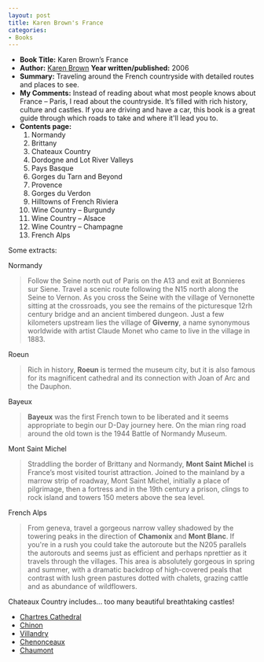 ```yaml
---
layout: post
title: Karen Brown's France
categories:
- Books
---
```



- **Book Title:** Karen Brown’s France
- **Author:** [Karen Brown](http://www.karenbrown.com/)
**Year written/published:** 2006
- **Summary:** Traveling around the French countryside with detailed routes and places to see.
- **My Comments:** Instead of reading about what most people knows about France – Paris, I read about the countryside. It’s filled with rich history, culture and castles. If you are driving and have a car, this book is a great guide through which roads to take and where it'll lead you to.
- **Contents page:**
  1. Normandy
  2. Brittany
  3. Chateaux Country
  4. Dordogne and Lot River Valleys
  5. Pays Basque
  6. Gorges du Tarn and Beyond
  7. Provence
  8. Gorges du Verdon
  9. Hilltowns of French Riviera
  10. Wine Country – Burgundy
  11. Wine Country – Alsace
  12. Wine Country – Champagne
  13. French Alps

Some extracts:

Normandy

> Follow the Seine north out of Paris on the A13 and exit at Bonnieres sur Siene. Travel a scenic route following the N15 north along the Seine to Vernon. As you cross the Seine with the village of Vernonette sitting at the crossroads, you see the remains of the picturesque 12rh century bridge and an ancient timbered dungeon. Just a few kilometers upstream lies the village of **Giverny**, a name synonymous worldwide with artist Claude Monet who came to live in the village in 1883.

Roeun

> Rich in history, **Roeun** is termed the museum city, but it is also famous for its magnificent cathedral and its connection with Joan of Arc and the Dauphon.

Bayeux

> **Bayeux** was the first French town to be liberated and it seems appropriate to begin our D-Day journey here. On the mian ring road around the old town is the 1944 Battle of Normandy Museum.

Mont Saint Michel

> Straddling the border of Brittany and Normandy, **Mont Saint Michel** is France’s most visited tourist attraction. Joined to the mainland by a marrow strip of roadway, Mont Saint Michel, initially a place of pilgrimage, then a fortress and in the 19th century a prison, clings to rock island and towers 150 meters above the sea level.

French Alps

> From geneva, travel a gorgeous narrow valley shadowed by the towering peaks in the direction of **Chamonix** and **Mont Blanc**. If you're in a rush you could take the autoroute but the N205 parallels the autorouts and seems just as efficient and perhaps nprettier as it travels through the villages. This area is absolutely gorgeous in spring and summer, with a dramatic backdrop of high-covered peals that contrast with lush green pastures dotted with chalets, grazing cattle and as abundance of wildflowers.

Chateaux Country includes... too many beautiful breathtaking castles!

- [Chartres Cathedral](http://en.wikipedia.org/wiki/Cathedral_of_Chartres)
- [Chinon](http://en.wikipedia.org/wiki/Chinon)
- [Villandry](http://en.wikipedia.org/wiki/Ch%C3%A2teau_de_Villandry)
- [Chenonceaux](http://en.wikipedia.org/wiki/Ch%C3%A2teau_de_Chenonceau)
- [Chaumont](http://en.wikipedia.org/wiki/Ch%C3%A2teau_de_Chaumont)
